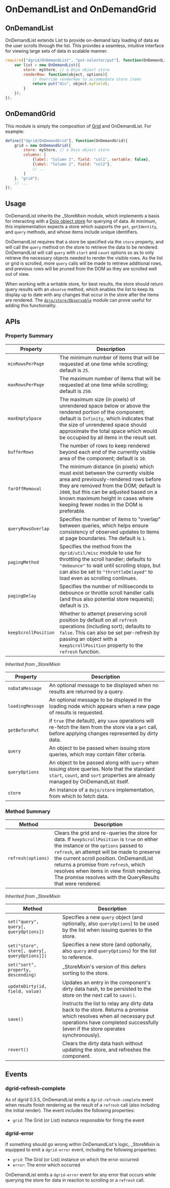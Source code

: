 # OnDemandList and OnDemandGrid

## OnDemandList

OnDemandList extends List to provide on-demand lazy loading of data as the user
scrolls through the list. This provides a seamless, intuitive interface for
viewing large sets of data in scalable manner.

```js
require(["dgrid/OnDemandList", "put-selector/put"], function(OnDemandList, put){
    var list = new OnDemandList({
        store: myStore, // a Dojo object store
        renderRow: function(object, options){
            // Override renderRow to accommodate store items
            return put("div", object.myField);
        }
    });
});
```

## OnDemandGrid

This module is simply the composition of [Grid](Grid.md) and OnDemandList. For example:

```js
define(["dgrid/OnDemandGrid"], function(OnDemandGrid){
    grid = new OnDemandGrid({
        store: myStore, // a Dojo object store
        columns: [
            {label: "Column 1", field: "col1", sortable: false},
            {label: "Column 2", field: "col2"},
            // ...
        ]
    }, "grid");
    // ...
});
```

## Usage

OnDemandList inherits the \_StoreMixin module, which implements a basis for
interacting with a [Dojo object
store](http://dojotoolkit.org/reference-guide/dojo/store.html) for querying of
data. At minimum, this implementation expects a store which supports the `get`,
`getIdentity`, and `query` methods, and whose items include unique identifiers.

OnDemandList requires that a store be specified via the `store` property, and
will call the `query` method on the store to retrieve the data to be rendered.
OnDemandList will call `query` with `start` and `count` options so as to only
retrieve the necessary objects needed to render the visible rows. As the list or
grid is scrolled, more `query` calls will be made to retrieve additional rows,
and previous rows will be pruned from the DOM as they are scrolled well out of
view.

When working with a writable store, for best results, the store should return
query results with an `observe` method, which enables the list to keep its
display up to date with any changes that occur in the store after the items are
rendered. The
[`dojo/store/Observable`](http://dojotoolkit.org/reference-guide/dojo/store/Observable.html)
module can prove useful for adding this functionality.

## APIs

### Property Summary

Property | Description
-------- | -----------
`minRowsPerPage` | The minimum number of items that will be requested at one time while scrolling; default is `25`.
`maxRowsPerPage` | The maximum number of items that will be requested at one time while scrolling; default is `250`.
`maxEmptySpace` | The maximum size (in pixels) of unrendered space below or above the rendered portion of the component; default is `Infinity`, which indicates that the size of unrendered space should approximate the total space which would be occupied by all items in the result set.
`bufferRows` | The number of rows to keep rendered beyond each end of the currently visible area of the component; default is `10`.
`farOffRemoval` | The minimum distance (in pixels) which must exist between the currently visible area and previously-rendered rows before they are removed from the DOM; default is `2000`, but this can be adjusted based on a known maximum height in cases where keeping fewer nodes in the DOM is preferable.
`queryRowsOverlap` | Specifies the number of items to "overlap" between queries, which helps ensure consistency of observed updates to items at page boundaries. The default is `1`.
`pagingMethod` | Specifies the method from the `dgrid/util/misc` module to use for throttling the scroll handler; defaults to `"debounce"` to wait until scrolling stops, but can also be set to `"throttleDelayed"` to load even as scrolling continues.
`pagingDelay` | Specifies the number of milliseconds to debounce or throttle scroll handler calls (and thus also potential store requests); default is `15`.
`keepScrollPosition` | Whether to attempt preserving scroll position by default on all `refresh` operations (including sort); defaults to `false`.  This can also be set per-refresh by passing an object with a `keepScrollPosition` property to the `refresh` function.

*Inherited from _StoreMixin*

Property | Description
-------- | -----------
`noDataMessage` | An optional message to be displayed when no results are returned by a query.
`loadingMessage` | An optional message to be displayed in the loading node which appears when a new page of results is requested.
`getBeforePut` | if `true` (the default), any `save` operations will re-fetch the item from the store via a `get` call, before applying changes represented by dirty data.
`query` | An object to be passed when issuing store queries, which may contain filter criteria.
`queryOptions` | An object to be passed along with `query` when issuing store queries.  Note that the standard `start`, `count`, and `sort` properties are already managed by OnDemandList itself.
`store` | An instance of a `dojo/store` implementation, from which to fetch data.

### Method Summary 

Method | Description
------ | -----------
`refresh(options)` | Clears the grid and re-queries the store for data.  If `keepScrollPosition` is `true` on either the instance or the `options` passed to `refresh`, an attempt will be made to preserve the current scroll position.  OnDemandList returns a promise from `refresh`, which resolves when items in view finish rendering.  The promise resolves with the QueryResults that were rendered.

*Inherited from _StoreMixin*

Method | Description
------ | -----------
`set("query", query[, queryOptions])` | Specifies a new `query` object (and optionally, also `queryOptions`) to be used by the list when issuing queries to the store.
`set("store", store[, query[, queryOptions]])` | Specifies a new store (and optionally, also `query` and `queryOptions`) for the list to reference.
`set("sort", property, descending)` | \_StoreMixin's version of this defers sorting to the store.
`updateDirty(id, field, value)` | Updates an entry in the component's dirty data hash, to be persisted to the store on the next call to `save()`.
`save()` | Instructs the list to relay any dirty data back to the store. Returns a promise which resolves when all necessary put operations have completed successfully (even if the store operates synchronously).
`revert()` | Clears the dirty data hash without updating the store, and refreshes the component.

## Events

### dgrid-refresh-complete

As of dgrid 0.3.5, OnDemandList emits a `dgrid-refresh-complete` event when
results finish rendering as the result of a `refresh` call (also including the
initial render). The event includes the following properties:

* `grid`: The Grid (or List) instance responsible for firing the event

### dgrid-error

If something should go wrong within OnDemandList's logic, \_StoreMixin is
equipped to emit a `dgrid-error` event, including the following properties:

* `grid`: The Grid (or List) instance on which the error occurred
* `error`: The error which occurred

OnDemandList emits a `dgrid-error` event for any error that occurs while
querying the store for data in reaction to scrolling or a `refresh` call.